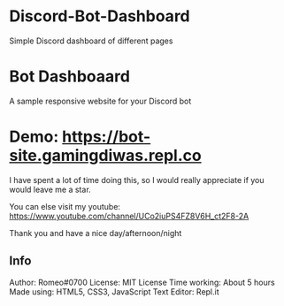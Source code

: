 # Discord-Bot-Dashboard
Simple Discord dashboard of different pages
# Bot Dashboaard
A sample responsive website for your Discord bot

# Demo: https://bot-site.gamingdiwas.repl.co

I have spent a lot of time doing this, so I would really appreciate if you would leave me a star.

You can else visit my youtube: https://www.youtube.com/channel/UCo2iuPS4FZ8V6H_ct2F8-2A

Thank you and have a nice day/afternoon/night

## Info

Author: Romeo#0700
License: MIT License
Time working: About 5 hours
Made using: HTML5, CSS3, JavaScript
Text Editor: Repl.it
